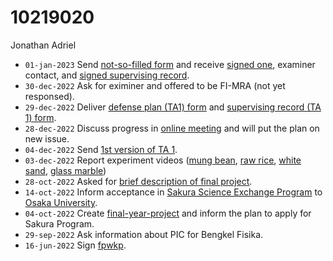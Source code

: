 # 10219020
Jonathan Adriel


+ `01-jan-2023` Send [not-so-filled form](https://osf.io/zhukp) and receive [signed one](https://osf.io/7jasr), examiner contact, and [signed supervising record](https://osf.io/ghjvf). 
+ `30-dec-2022` Ask for eximiner and offered to be FI-MRA (not yet responsed).
+ `29-dec-2022` Deliver [defense plan (TA1) form](https://osf.io/8whd7) and [supervising record (TA 1) form](https://osf.io/5cf94).
+ `28-dec-2022` Discuss progress in [online meeting](https://itb-ac-id.zoom.us/j/9508048934) and will put the plan on new issue.
+ `04-dec-2022` Send [1st version of TA 1](https://osf.io/rc5zt).
+ `03-dec-2022` Report experiment videos ([mung bean](https://www.youtube.com/watch?v=cNYVkkOtkEI), [raw rice](https://www.youtube.com/watch?v=PTDED5VJTC0), [white sand](https://www.youtube.com/watch?v=1wWZfNAuolQ), [glass marble](https://www.youtube.com/watch?v=soxOPrHm1S4))
+ `28-oct-2022` Asked for [brief description of final project](https://github.com/JonathanAdriel/final-year-project/issues/1#issuecomment-1294716029).
+ `14-oct-2022` Inform acceptance in [Sakura Science Exchange Program](https://ssp.jst.go.jp/en/) to [Osaka University](https://www.osaka-u.ac.jp/en).
+ `04-oct-2022` Create [final-year-project](https://github.com/JonathanAdriel/final-year-project) and inform the plan to apply for Sakura Program.
+ `29-sep-2022` Ask information about PIC for Bengkel Fisika.
+ `16-jun-2022` Sign [fpwkp](https://osf.io/ab2fy).
